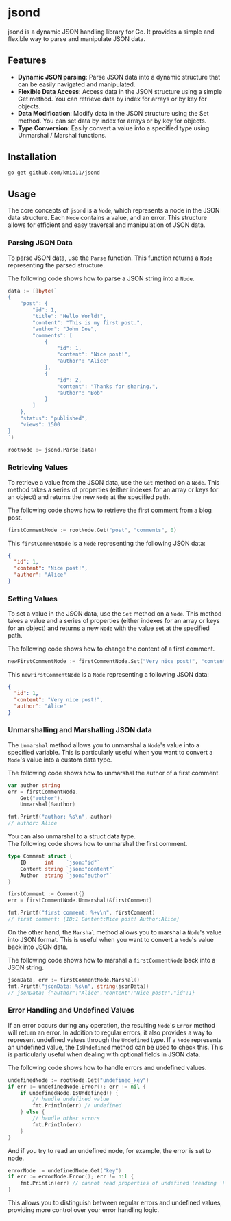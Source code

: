 # jsond

jsond is a dynamic JSON handling library for Go. It provides a simple and flexible way to parse and manipulate JSON data.

## Features

- **Dynamic JSON parsing**: Parse JSON data into a dynamic structure that can be easily navigated and manipulated.
- **Flexible Data Access**: Access data in the JSON structure using a simple Get method. You can retrieve data by index for arrays or by key for objects.
- **Data Modification**: Modify data in the JSON structure using the Set method. You can set data by index for arrays or by key for objects.
- **Type Conversion**: Easily convert a value into a specified type using Unmarshal / Marshal functions.

## Installation

```bash
go get github.com/kmio11/jsond
```

## Usage

The core concepts of `jsond` is a `Node`, which represents a node in the JSON data structure.
Each `Node` contains a value, and an error. This structure allows for efficient and easy traversal and manipulation of JSON data.

### Parsing JSON Data

To parse JSON data, use the `Parse` function. This function returns a `Node` representing the parsed structure.

The following code shows how to parse a JSON string into a `Node`.

```go
data := []byte(`
{
	"post": {
		"id": 1,
		"title": "Hello World!",
		"content": "This is my first post.",
		"author": "John Doe",
		"comments": [
			{
				"id": 1,
				"content": "Nice post!",
				"author": "Alice"
			},
			{
				"id": 2,
				"content": "Thanks for sharing.",
				"author": "Bob"
			}
		]
	},
	"status": "published",
	"views": 1500
}
`)

rootNode := jsond.Parse(data)
```

### Retrieving Values

To retrieve a value from the JSON data, use the `Get` method on a `Node`.
This method takes a series of properties (either indexes for an array or keys for an object) and returns the new `Node` at the specified path.

The following code shows how to retrieve the first comment from a blog post.

```go
firstCommentNode := rootNode.Get("post", "comments", 0)
```

This `firstCommentNode` is a `Node` representing the following JSON data:

```json
{
  "id": 1,
  "content": "Nice post!",
  "author": "Alice"
}
```

### Setting Values

To set a value in the JSON data, use the `Set` method on a `Node`.
This method takes a value and a series of properties (either indexes for an array or keys for an object) and returns a new `Node` with the value set at the specified path.

The following code shows how to change the content of a first comment.

```go
newFirstCommentNode := firstCommentNode.Set("Very nice post!", "content")
```

This `newFirstCommentNode` is a `Node` representing a following JSON data:

```json
{
  "id": 1,
  "content": "Very nice post!",
  "author": "Alice"
}
```

### Unmarshalling and Marshalling JSON data

The `Unmarshal` method allows you to unmarshal a `Node`'s value into a specified variable.
This is particularly useful when you want to convert a `Node`'s value into a custom data type.

The following code shows how to unmarshal the author of a first comment.

```go
var author string
err = firstCommentNode.
	Get("author").
	Unmarshal(&author)

fmt.Printf("author: %s\n", author)
// author: Alice
```

You can also unmarshal to a struct data type.  
The following code shows how to unmarshal the first comment.

```go
type Comment struct {
	ID      int    `json:"id"`
	Content string `json:"content"`
	Author  string `json:"author"`
}

firstComment := Comment{}
err = firstCommentNode.Unmarshal(&firstComment)

fmt.Printf("first comment: %+v\n", firstComment)
// first comment: {ID:1 Content:Nice post! Author:Alice}
```

On the other hand, the `Marshal` method allows you to marshal a `Node`'s value into JSON format.
This is useful when you want to convert a `Node`'s value back into JSON data.

The following code shows how to marshal a `firstCommentNode` back into a JSON string.

```go
jsonData, err := firstCommentNode.Marshal()
fmt.Printf("jsonData: %s\n", string(jsonData))
// jsonData: {"author":"Alice","content":"Nice post!","id":1}
```

### Error Handling and Undefined Values

If an error occurs during any operation, the resulting `Node`'s `Error` method will return an error.
In addition to regular errors, it also provides a way to represent undefined values through the `Undefined` type.
If a `Node` represents an undefined value, the `IsUndefined` method can be used to check this.
This is particularly useful when dealing with optional fields in JSON data.

The following code shows how to handle errors and undefined values.

```go
undefinedNode := rootNode.Get("undefined_key")
if err := undefinedNode.Error(); err != nil {
	if undefinedNode.IsUndefined() {
		// handle undefined value
		fmt.Println(err) // undefined
	} else {
		// handle other errors
		fmt.Println(err)
	}
}
```

And if you try to read an undefined node, for example, the error is set to node.

```go
errorNode := undefinedNode.Get("key")
if err := errorNode.Error(); err != nil {
	fmt.Println(err) // cannot read properties of undefined (reading 'key') at $['undefined_key']['key']
}
```

This allows you to distinguish between regular errors and undefined values, providing more control over your error handling logic.

